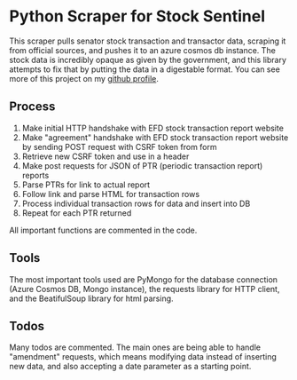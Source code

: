 # Python Scraper for Stock Sentinel

This scraper pulls senator stock transaction and transactor data, scraping it from official sources, and pushes it to an azure cosmos db instance. The stock data is incredibly opaque as given by the government, and this library attempts to fix that by putting the data in a digestable format. You can see more of this project on my [github profile](https://github.com/hamannjames/pythonscraper).

## Process

1. Make initial HTTP handshake with EFD stock transaction report website
2. Make "agreement" handshake with EFD stock transaction report website by sending POST request with CSRF token from form
3. Retrieve new CSRF token and use in a header
4. Make post requests for JSON of PTR (periodic transaction report) reports
5. Parse PTRs for link to actual report
6. Follow link and parse HTML for transaction rows
7. Process individual transaction rows for data and insert into DB
8. Repeat for each PTR returned

All important functions are commented in the code.

## Tools

The most important tools used are PyMongo for the database connection (Azure Cosmos DB, Mongo instance), the requests library for HTTP client, and the BeatifulSoup library for html parsing.

## Todos

Many todos are commented. The main ones are being able to handle "amendment" requests, which means modifying data instead of inserting new data, and also accepting a date parameter as a starting point.